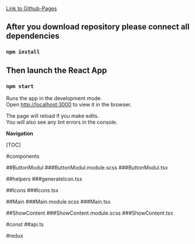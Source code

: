 [Link to Github-Pages ](https://alexlogvinmal.github.io/dbb-test-task/ "alexlogvinmal.github.io/dbb-test-task/")

## After you download repository please connect all dependencies

### `npm install`

## Then launch the React App

### `npm start`

Runs the app in the development mode.\
Open [http://localhost:3000](http://localhost:3000) to view it in the browser.

The page will reload if you make edits.\
You will also see any lint errors in the console.

**Navigation**

[TOC]

#components

##ButtonModul
###ButtonModul.module.scss
###ButtonModul.tsx

##helpers
###generateIcon.tsx

##Icons
###Icons.tsx

##Main
###Main.module.scss
###Main.tsx

##ShowContent
###ShowContent.module.scss
###ShowContent.tsx

#const
##api.ts

#redux
